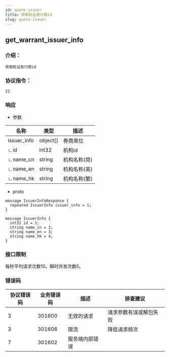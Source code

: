 ```yaml
---
id: quote_issuer
title: 获取轮证发行商id
slug: quote-issuer
---
```


## get_warrant_issuer_info

### 介绍：
    获取轮证发行商id
### 协议指令：
    22
### 响应
* 参数

| 名称 | 类型   | 描述  | 
|-------|-------|-----|
|issuer_info|object[]|券商席位|
|∟id|int32|机构id|
|∟name_cn|string|机构名称(简)|
|∟name_en|string|机构名称(英)|
|∟name_hk|string|机构名称(繁)|

* proto
```
message IssuerInfoResponse {
  repeated IssuerInfo issuer_info = 1;
}

message IssuerInfo {
  int32 id = 1;
  string name_cn = 2;
  string name_en = 3;
  string name_hk = 4;
}
```
### 接口限制
每秒平均请求次数10。瞬时并发次数5。

### 错误码

| 协议错误码 | 业务错误码   | 描述  | 排查建议|
|-------|-------|-----|----|
|3 | 301600| 无效的请求|请求参数有误或解包失败|
|3 | 301606| 限流|降低请求频次|
|7 | 301602| 服务端内部错误||


